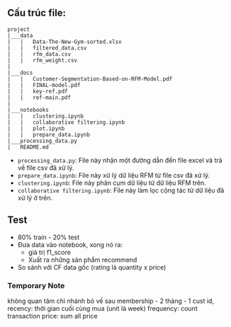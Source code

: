 ## Cấu trúc file:

```
project
|___data
|   |   Data-The-New-Gym-sorted.xlsx
|   |   filtered_data.csv
|   |   rfm_data.csv
|   |   rfm_weight.csv
|
|___docs
|   |   Customer-Segmentation-Based-on-RFM-Model.pdf
|   |   FINAL-model.pdf
|   |   key-ref.pdf
|   |   ref-main.pdf
|
|___notebooks
|   |   clustering.ipynb
|   |   collaborative filtering.ipynb
|   |   plot.ipynb
|   |   prepare_data.ipynb
|___processing_data.py
|   README.md
```

- `processing_data.py`: File này nhận một đường dẫn đến file excel và trả về file csv đã xử lý.
- `prepare_data.ipynb`: File này xử lý dữ liệu RFM từ file csv đã xử lý.
- `clustering.ipynb`: File này phân cụm dữ liệu từ dữ liệu RFM trên.
- `collaborative filtering.ipynb`: File này làm lọc cộng tác từ dữ liệu đã xử lý ở trên.

## Test
- 80% train - 20% test
- Đưa data vào notebook, xong nó ra:
    - giá trị f1_score
    - Xuất ra những sản phẩm recommend
- So sánh với CF data gốc (rating là quantity x price)

### Temporary Note
không quan tâm chi nhánh
bỏ vế sau
membership - 2 tháng - 1
cust id, 
recency: thời gian cuối cùng mua (unit là week)
frequency: count transaction
price: sum all price